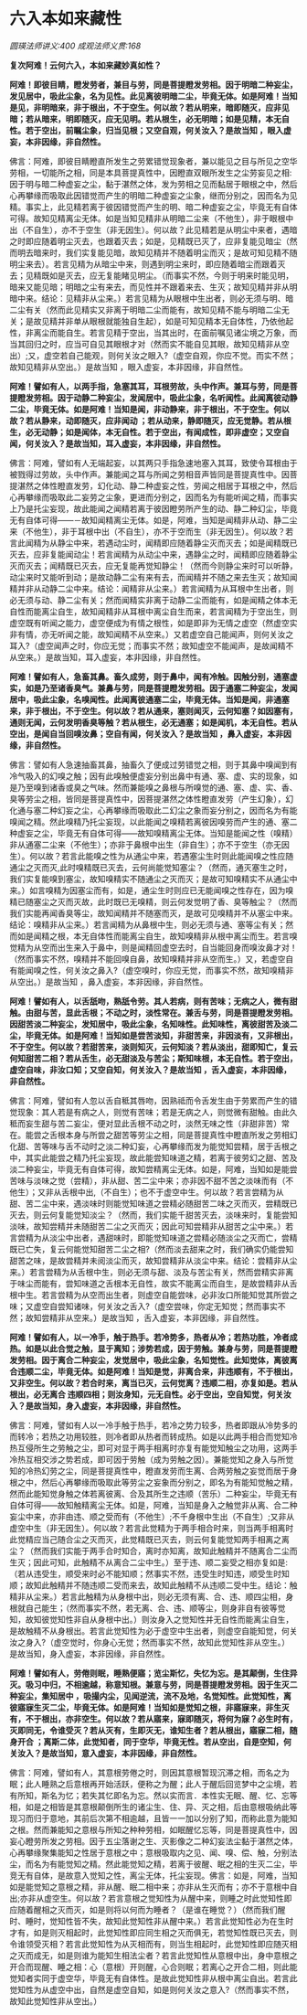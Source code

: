 # 六入本如来藏性
_圆瑛法师讲义:400 成观法师义贯:168_

**复次阿难！云何六入，本如来藏妙真如性？**

**阿难！即彼目睛，瞪发劳者，兼目与劳，同是菩提瞪发劳相。因于明暗二种妄尘，发见居中，吸此尘象，名为见性。此见离彼明暗二尘，毕竟无体。如是阿难！当知是见，非明暗来，非于根出，不于空生。何以故？若从明来，暗即随灭，应非见暗；若从暗来，明即随灭，应无见明。若从根生，必无明暗；如是见精，本无自性。若于空出，前瞩尘象，归当见根；又空自观，何关汝入？是故当知 ，眼入虚妄，本非因缘，非自然性。**

佛言：阿难，即彼目睛瞪直所发生之劳累错觉现象者，兼以能见之目与所见之空华劳相，一切能所之相，同是本具菩提真性中，因瞪直双眼所发生之尘劳妄见之相:因于明与暗二种虚妄之尘，黏于湛然之体，发为劳相之见而黏居于眼根之中，然后心再攀缘而吸取此因错觉而产生的明暗二种虚妄之尘象，继而分别之，因而名为见精。事实上，此见精若离于彼因错觉而产生的明、暗二种虚妄之尘，毕竟无有自体可得。故知见精离尘无体。如是当知见精非从明暗二尘来（不他生），非于眼根中出（不自生），亦不于空生（非无因生）。何以故？此见精若是从明尘中来者，遇暗之时即应随着明尘灭去，也跟着灭去；如是，见精既已灭了，应非复能见暗尘（然而明去暗来时，我们实复能见暗，故知见精并不随着明尘而灭；是故可知见精不随明尘来去）。若言见精为从暗尘中来，则遇到明尘来时，即应随着暗尘而跟着灭去；见精既如是灭去，应无复能睹见明尘。（而事实不然，今则于明来时能见明，暗来又能见暗；明暗之尘有来去，而见性并不跟着来去、生灭；故知见精并非从明暗中来。结论：见精非从尘来。）若言见精为从眼根中生出者，则必无须与明、暗二尘有关（然而此见精实又非离于明暗二尘而能有，故知见精不能与明暗二尘无关；是故见精并非单从眼根就能独自生起），如是可知见精本无自体性，乃依他起性，非离尘而能自生。若言见精于空出，当其出时，在面前嘱见诸尘境之万象，而当其回归之时，应当可自见其眼根才对（然而实不能自见其眼，故知见精非从空出）;又，虚空若自己能观，则何关汝之眼入?（虚空自观，你应不觉。而实不然；故知见精非从空出。）是故当知 ，眼入虚妄，本非因缘，非自然性。

**阿难！譬如有人，以两手指，急塞其耳，耳根劳故，头中作声。兼耳与劳，同是菩提瞪发劳相。因于动静二种妄尘，发闻居中，吸此尘象，名听闻性。此闻离彼动静二尘，毕竟无体。如是阿难！当知是闻，非动静来，非于根出，不于空生。何以故？若从静来，动即随灭，应非闻动 ；若从动来，静即随灭，应无觉静。若从根生，必无动静；如是闻体，本无自性。若于空出，有闻成性，即非虚空；又空自闻，何关汝入？是故当知，耳入虚妄，本非因缘，非自然性。**

佛言：阿难，譬如有人无端起妄，以其两只手指急速地塞入其耳，致使令耳根由于被戮得过劳故，头中作声。兼能闻之耳与所闻之劳相音声皆同是菩提真性中。因菩提湛然之体性瞪直发劳，幻化动、静二种虚妄之性，劳闻之相居于耳根之中，然后心再攀缘而吸取此二妄劳之尘象，更进而分别之，因而名为有能听闻之精，而事实上乃是托尘妄现，故此能闻之闻精若离于彼因瞪劳所产生的动、静二种幻尘，毕竟无有自体可得——－故知闻精离尘无体。如是，阿难，当知是闻精非从动、静二尘来（不他生），非于耳根中出（不自生），亦不于空而生（非无因生）。何以故？若言此闻精为从静尘中来，若遇动尘时，闻精即应随着静尘灭而灭去；如是闻精既已灭去，应非复能闻动尘！若言闻精为从动尘中来，遇静尘之时，闻精即应随着静尘灭而灭去；闻精既已灭去，应无复能再觉知静尘！（然而今则静尘来时可以听静，动尘来时又能听到动；是故动静二尘有来有去，而闻精并不随之来去生灭；故知闻精并非从动静二尘中来。结论：闻精非从尘来。）若言闻精为从耳根中生出者，则必无须与动、静二尘有关；然而闻精实非离于动静二尘而能有，如是闻精之体本无自性而能离尘自生，故知闻精非从耳根中离尘自生而来，若言闻精为于空出生，则虚空既有听闻之能力，虚空便成为有情之根性，如是即非为无情之虚空（然虚空实非有情，亦无听闻之能，故知闻精不从空来。）又若虚空自己能闻声，则何关汝之耳入?（虚空闻声之时，你应无觉；而事实不然；故知虚空不能闻声，是故闻精不从空来。）是故当知，耳入虚妄，本非因缘，非自然性。

**阿难！譬如有人，急畜其鼻。畜久成劳，则于鼻中，闻有冷触。因触分别，通塞虚实，如是乃至诸香臭气。兼鼻与劳，同是菩提瞪发劳相。因于通塞二种妄尘，发闻居中，吸此尘象，名嗅闻性。此闻离彼通塞二尘，毕竟无体。当知是闻，非通塞来，非于根出，不于空生。何以故？若从通来，塞则闻灭，云何知塞？如因塞有，通则无闻，云何发明香臭等触？若从根生，必无通塞；如是闻机，本无自性。若从空出，是闻自当回嗅汝鼻；空自有闻，何关汝入？是故当知 ，鼻入虚妄，本非因缘，非自然性。**

佛言：譬如有人急速抽畜其鼻，抽畜久了便成过劳错觉之相，则于其鼻中嗅闻到有冷气吸入的幻嗅之触；因有此嗅触便虚妄分别出鼻中有通、塞、虚、实的现象，如是乃至嗅到诸香或臭之气味。然而兼能嗅之鼻根与所嗅觉的通、塞、虚、实、香、臭等劳尘之相，皆同是菩提真性中，因菩提湛然之体性瞪直发劳（产生幻象），幻化通与塞二种幻妄之尘，心再攀缘而吸取此二幻尘之象而妄分别之，因而名为有能嗅闻之精。然此嗅精乃托尘妄现，以此能闻之嗅精若离彼因嗅劳而产生的通、塞二种虚妄之尘，毕竟无有自体可得——故知嗅精离尘无体。当知是能闻之性（嗅精）非从通塞二尘来（不他生）；亦非于鼻根中出生（非自生）；亦不于空生（亦无因生）。何以故？若言此能嗅之性为从通尘中来，若遇塞尘生时则此能闻嗅之性应随通尘之灭而灭,此时嗅精既已灭去，云何尚能觉知塞尘？（然而，通灭塞生之时，我们实复能嗅到塞尘，故知嗅精实不随通尘之灭而灭；是故可知嗅精实不从通尘中来。）如言嗅精为因塞尘而有，如是，通尘生时则应已无能闻嗅之性存在，因为嗅精已随塞尘之灭而灭故，此时既已无嗅精，则云何发觉明了香、臭等触尘？（然而我们实能再闻香臭等尘，故知闻精并不随塞而灭，是故可见嗅精并不从塞尘中来。结论：嗅精非从尘来。）若言闻精为从鼻根中生，则必无须与通、塞等尘有关；然而如是闻精之根，本无自体性而能离尘自生，故知嗅精非从根中离尘而生。若言嗅觉精为从空而出生来入于鼻中，则是闻精回虚空去时，自当能回身而嗅汝鼻才对！（然而事实不然，嗅精并不能回嗅自鼻，故知嗅精并非从空而生。）又，若虚空自有能闻嗅之性，何关汝之鼻入?（虚空嗅时，你应无觉，而事实不然，故知嗅精非从空出。）是故当知 ，鼻入虚妄，本非因缘，非自然性。

**阿难！譬如有人，以舌舐吻，熟舐令劳。其人若病，则有苦味；无病之人，微有甜触。由甜与苦，显此舌根；不动之时，淡性常在。兼舌与劳，同是菩提瞪发劳相。因甜苦淡二种妄尘，发知居中，吸此尘象，名知味性。此知味性，离彼甜苦及淡二尘，毕竟无体。如是阿难！当知如是尝苦淡知，非甜苦来，非因淡有，又非根出，不于空生。何以故？若甜苦来，淡则知灭，云何知淡？若从淡出，甜即知亡，复云何知甜苦二相？若从舌生，必无甜淡及与苦尘；斯知味根，本无自性。若于空出，虚空自味，非汝口知；又空自知，何关汝入？是故当知 ，舌入虚妄，本非因缘，非自然性。**

佛言：阿难，譬如有人忽以舌自秪其唇吻，因熟祗而令舌发生由于劳累而产生的错觉现象：其人若是有病之人，则觉有苦味；若是无病之人，则觉微有甜触。由此久秪而妄生甜与苦二妄尘，便对显此舌根不动之时，淡然无味之性（非甜非苦）常在。能尝之舌根本身与所尝之甜苦等劳尘之相，同是菩提真性中瞪直所发之劳相幻化甜、苦等味与舌不动时之淡二种幻妄，心再攀缘而发为能觉知尝精，居于舌根之中，其实此能尝之精乃托尘妄现，故此能尝知味道之精，若离于彼劳幻之甜、苦及淡二种妄尘，毕竟无有自体可得，故知尝精离尘无体。如是，阿难，当知如是能尝苦味与淡味之觉（尝精），非从甜、苦二尘中来；亦非因不甜不苦之淡味而有（不他生）；又非从舌根中出,（不自生）；也不于虚空中生。何以故？若言尝精为从甜、苦二尘中来，遇淡味时则能觉知味道之尝精必随甜苦二味之灭而灭，尝精既已灭去，则云何复能觉知淡尘？（然而，我们实能千甜苦灭去，淡味来时，复能尝知淡味，故知尝精并未随甜苦二尘之灭而灭；因此可知尝精非从甜苦之尘中来。）若言尝精为从淡尘中出者，遇甜味时，即能觉知味道之尝精必随淡尘之灭而亡，尝精既已亡失，复云何能觉知甜苦二尘之相?（然而淡去甜来之时，我们确实仍能尝知甜苦之味，是故尝精并未阅淡尘而灭，故知尝精非从淡尘中来。结论：尝精非从尘来。）若言尝精为从舌根中生，则必无须与甜、淡及与苦尘有关，然而尝精实非离于味尘而能有，尝知味道之舌根本无自性，故实不能离尘而自生，是故尝精非从舌根中生。若言尝精为从空而出生者，则虚空自能尝味，必非汝口所能知觉其所尝之味；又虚空自尝知诸味，何关汝之舌入?（虚空尝味，你定无知觉；然而事实不然；故知尝精非从空来。）是故当知 ，舌入虚妄，本非因缘，非自然性。

**阿难！譬如有人，以一冷手，触于热手。若冷势多，热者从冷；若热功胜，冷者成热。如是以此合觉之触，显于离知；涉势若成，因于劳触。兼身与劳，同是菩提瞪发劳相。因于离合二种妄尘，发觉居中，吸此尘象，名知觉性。此知觉体，离彼离合违顺二尘，毕竟无体。如是阿难！当知是觉，非离合来，非违顺有，不于根出，又非空生。何以故？若合时来，离当已灭，云何觉离？违顺二相，亦复如是。若从根出，必无离合 违顺四相；则汝身知，元无自性。必于空出，空自知觉，何关汝入？是故当知，身入虚妄，本非因缘，非自然性。**

佛言：阿难，譬如有人以一冷手触于热手，若冷之势力较多，热者即跟从冷势多的而转冷；若热之功用较胜，则冷者即从热者而转成热。如是以此两手相合而觉知冷热互侵所生之劳触之尘，即可对显于两手相离时亦复有能觉知触尘之功用，这两手冷热互相交涉之势若成，即可因于劳触（成为劳触之因）。兼能觉知之身入与所觉知的冷热幻劳之尘，同是菩提真性中，瞪直发劳而生离、合两劳触之妄觉而居于身根之中，然后心再攀缘而吸取此等劳尘之妄象而分别之，即名为有能知觉触之精，然而此能知觉身触之体若离彼离、合及其所生之违顺（苦乐）二种妄尘，毕竟无有自体可得——故知触精离尘无体。如是，阿难，当知是身入之触觉非从离、合二种妄尘中来，亦非由违、顺之受而有（不他生）;不千身根中生出（不自生）;又非从虚空中生（非无因生）。何以故？若言此觉精为于两手相合时来，则当两手相离时此觉精应当己随合尘之灭而灭，此觉精既已灭去，则云何复能觉知两手相离之离尘？（然而我们实能于两手合时知合，离时亦知离，故知此触精并不随离合二尘而生灭；因此可知，此触精不从离合二尘中生。）至于违、顺二妄受之相亦复如是:（若从违受生，顺受来时必不能知顺；然事实不然，违受生时知违，顺受生时知顺；故知此触精并不随违顺二受而来去，故知此触精不从违顺二受中生。结论：触精非从尘来。）若言此触精为从身根中出，则必无须有离、合、违、顺四尘相，身根就自己能生；（然而事实不然，若无离、合、违、顺等尘，则身非自有彼等觉知，故知彼觉知性非自从身根中出。）则汝身入之觉知性并无自性而能离尘自生，是故触精不从身根出。若言此觉知性为必于虚空中生出者，则虚空自能知觉，何关汝之身入?（虚空觉时，你身心无觉；然而事实不然，故知此觉知性非从空生。）是故当知，身入虚妄，本非因缘，非自然性。

**阿难！譬如有人，劳倦则眠，睡熟便寤；览尘斯忆，失忆为忘。是其颠倒，生住异灭。吸习中归，不相逾越，称意知根。兼意与劳，同是菩提瞪发劳相。因于生灭二种妄尘，集知居中 ，吸撮内尘，见闻逆流，流不及地，名觉知性。此觉知性，离彼寤寐生灭二尘，毕竟无体。如是阿难！当知如是觉知之根，非寤寐来，非生灭有，不于根出，亦非空生。何以故？若从寤来，寐即随灭，将何为寐？必生时有，灭即同无，令谁受灭？若从灭有，生即灭无，谁知生者？若从根出，寤寐二相，随身开合 ；离斯二体，此觉知者，同于空华，毕竟无性。若从空出，自是空知，何关汝入？是故当知，意入虚妄，本非因缘，非自然性。**

佛言：阿难，譬如有人，其意根劳倦之时，则因其意根暂现沉滞之相，而名之为眠；此人睡熟之后意根再开始活跃，便称之为醒；此人于醒后回览梦中之尘境，若有所知，斯名为忆；若失其忆即名为忘。然以实而言．本性实无眠、醒、忆、忘等相，如是之相皆是其意根颠倒所生的诸尘生、住、异、灭之相，后由意根吸纳此等现习而归于意地，其前后次第不相逾越，且皆一一加以分别了知，而称此意为能知之根。然而兼能知之意根与所知之种种劳相，如眠醒忆忘等，同是菩提真性中，因妄心瞪劳所发之劳相。因于五尘落谢之生、灭影像之二种幻妄法尘黏于湛然之体，心再攀缘聚集能知之性居于意根之中；意根吸取内之见、闻、嗅、偿、触，分别法尘，而名为有能觉知之精。然此能觉知之精，若离于彼醒、眠之相的生灭二尘，毕竞无有自体，是故意入觉知之性，离尘无体，托尘妄现。佛言：如是，阿难，当知如是能觉知之意根之精，非从醒、眠二相中来；亦非从生灭而有；亦不于意根中自出;亦非从虚空生。何以故？若言意根之觉知性为从醒中来，则睡之时此觉知性即应随着醒相之灭而灭，如是则将以何而为睡者？（是谁在睡觉？）（然而我们醒时、睡时，觉知性皆不失，故知此觉知性非从醒中来。）若言此觉知性必为在生时才有，如是则灭相起时，此觉知性即应同生相之灭而俱无，若觉知性既已灭去，则令谁领受灭相？若言此觉知性为从灭相而有，则当生相起时，此觉知性即应随灭相之灭而成无，如是则谁为能知生相法尘者？若言此觉知性从意根中出，身中意根之开合而现醒、睡之相：心（意根）开则醒，心合则眠；若离心之开合二相，则此能觉知者实同于虚空华，毕竟无有自体性。是故此觉知性非从根中离尘自出。若言此觉知性为从虚空中出，自然是虚空自知，如是则何关汝之意入?（然而事实不然，故知此觉知性非从空出。）
